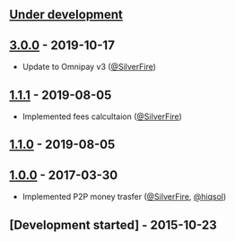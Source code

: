 ## [Under development]

## [3.0.0] - 2019-10-17

- Update to Omnipay v3 ([@SilverFire])

## [1.1.1] - 2019-08-05

- Implemented fees calcultaion ([@SilverFire])

## [1.1.0] - 2019-08-05

## [1.0.0] - 2017-03-30

- Implemented P2P money trasfer ([@SilverFire], [@hiqsol])

## [Development started] - 2015-10-23

[@hiqsol]: https://github.com/hiqsol
[sol@hiqdev.com]: https://github.com/hiqsol
[@SilverFire]: https://github.com/SilverFire
[d.naumenko.a@gmail.com]: https://github.com/SilverFire
[@tafid]: https://github.com/tafid
[andreyklochok@gmail.com]: https://github.com/tafid
[@BladeRoot]: https://github.com/BladeRoot
[bladeroot@gmail.com]: https://github.com/BladeRoot
[Under development]: https://github.com/hiqdev/omnipay-yandexmoney/compare/1.1.0...HEAD
[1.0.0]: https://github.com/hiqdev/omnipay-yandexmoney/releases/tag/1.0.0
[1.1.0]: https://github.com/hiqdev/omnipay-yandexmoney/compare/1.0.0...1.1.0
[1.1.1]: https://github.com/hiqdev/omnipay-yandexmoney/compare/1.1.0...1.1.1
[3.0.0]: https://github.com/hiqdev/omnipay-yandexmoney/compare/1.1.1...3.0.0
